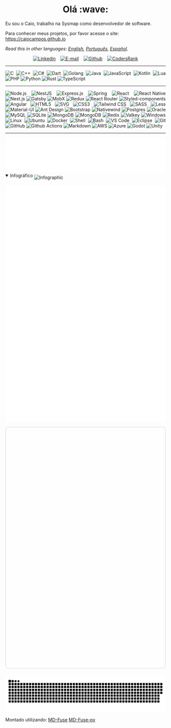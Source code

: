 <h1 align="center">Olá :wave:</h1>

Eu sou o Caio, trabalho na Sysmap como desenvolvedor de software.

Para conhecer meus projetos, por favor acesse o site: https://caiocampos.github.io

*Read this in other languages: [English](README.en.md), [Português](README.pt.md), [Español](README.es.md).*


<div align="center">
  <span>
    <a title="Linkedin" href="https://www.linkedin.com/in/caio-o-campos">
      <img src="https://cdn.iconscout.com/icon/free/png-32/linkedin-208-916919.png" alt="Linkedin"/><!--
 --></a>
  </span>
  &ensp;
  <span>
    <a title="E-mail" href="mailto:d43ehh9ml@relay.firefox.com">
      <img src="https://cdn.iconscout.com/icon/free/png-32/mail-1299-1100772.png" alt="E-mail"/><!--
 --></a>
  </span>
  &ensp;
  <span>
    <a title="Github" href="https://github.com/caiocampos">
      <img src="https://cdn.iconscout.com/icon/free/png-32/github-108-438008.png" alt="Github"/><!--
 --></a>
  </span>
  &ensp;
  <span>
    <a title="CodersRank" href="https://profile.codersrank.io/user/caiocampos">
      <img src="https://profile.codersrank.io/static/favicon-32x32.png" alt="CodersRank"/><!--
 --></a>
  </span>
</div>

---

<div align="justify">
  <img title="C" alt="C" src="https://img.shields.io/badge/C-EEE?style=for-the-badge&logo=c&logoColor=00599C" />
  <img title="C++" alt="C++" src="https://img.shields.io/badge/C++-00599C?style=for-the-badge&logo=c%2B%2B&logoColor=white" />
  <img title="C#" alt="C#" src="https://img.shields.io/badge/C%23-239120?style=for-the-badge&logo=dotnet&logoColor=white" />
  <img title="Dart" alt="Dart" src="https://img.shields.io/badge/Dart-0175C2?style=for-the-badge&logo=dart&logoColor=white" />
  <img title="Golang" alt="Golang" src="https://img.shields.io/badge/GOLANG-007D9C?style=for-the-badge&logo=go&logoColor=white" />
  <img title="Java" alt="Java" src="https://img.shields.io/badge/JAVA-007396?style=for-the-badge&logo=openjdk&logoColor=white" />
  <img title="JavaScript" alt="JavaScript" src="https://img.shields.io/badge/JavaScript-323330?style=for-the-badge&logo=javascript&logoColor=F7DF1E" />
  <img title="Kotlin" alt="Kotlin" src="https://img.shields.io/badge/kotlin-7F52FF?style=for-the-badge&logo=kotlin&logoColor=white" />
  <img title="Lua" alt="Lua" src="https://img.shields.io/badge/Lua-2C2D72?style=for-the-badge&logo=lua&logoColor=white" />
  <img title="PHP" alt="PHP" src="https://img.shields.io/badge/PHP-777BB4?style=for-the-badge&logo=php&logoColor=white" />
  <img title="Python" alt="Python" src="https://img.shields.io/badge/PYTHON-1E415E?style=for-the-badge&logo=python&logoColor=FFE56B" />
  <img title="Rust" alt="Rust" src="https://img.shields.io/badge/Rust-000?style=for-the-badge&logo=rust&logoColor=white" />
  <img title="TypeScript" alt="TypeScript" src="https://img.shields.io/badge/TypeScript-007ACC?style=for-the-badge&logo=typescript&logoColor=white" />
</div>

---

<div align="justify">
  <img title="Node.js" alt="Node.js" src="https://img.shields.io/badge/NODE.JS-393?style=for-the-badge&logo=node.js&logoColor=white" />
  <img title="NestJS" alt="NestJS" src="https://img.shields.io/badge/NestJS-000?style=for-the-badge&logo=nestjs&logoColor=E0234E" />
  <img title="Express.js" alt="Express.js" src="https://img.shields.io/badge/Express.js-EEE?style=for-the-badge&logo=express&logoColor=black" />
  <img title="Spring" alt="Spring" src="https://img.shields.io/badge/Spring-6DB33F?style=for-the-badge&logo=spring&logoColor=white" />
  <img title="React" alt="React" src="https://img.shields.io/badge/React-61DAFB?style=for-the-badge&logo=react&logoColor=black" />
  <img title="React Native" alt="React Native" src="https://img.shields.io/badge/React_Native-20232A?style=for-the-badge&logo=react&logoColor=61DAFB" />
  <img title="Next.js" alt="Next.js" src="https://img.shields.io/badge/Next.js-000?logo=nextdotjs&logoColor=white&style=for-the-badge" />
  <img title="Gatsby" alt="Gatsby" src="https://img.shields.io/badge/Gatsby-663399?style=for-the-badge&logo=gatsby&logoColor=white" />
  <img title="MobX" alt="MobX" src="https://img.shields.io/badge/MobX-EEE?style=for-the-badge&logo=mobx&logoColor=E25F18" />
  <img title="Redux" alt="Redux" src="https://img.shields.io/badge/Redux-593D88?style=for-the-badge&logo=redux&logoColor=white" />
  <img title="React Router" alt="React Router" src="https://img.shields.io/badge/React_Router-CA4245?style=for-the-badge&logo=react-router&logoColor=white" />
  <img title="Styled-components" alt="Styled-components" src="https://img.shields.io/badge/styled--components-323232?style=for-the-badge&logo=styled-components&logoColor=DB78C7" />
  <img title="Angular" alt="Angular" src="https://img.shields.io/badge/Angular-DD0031?style=for-the-badge&logo=angular&logoColor=white" />
  <img title="HTML5" alt="HTML5" src="https://img.shields.io/badge/HTML5-E34F26?style=for-the-badge&logo=html5&logoColor=white" />
  <img title="SVG" alt="SVG" src="https://img.shields.io/badge/SVG-FFB13B?style=for-the-badge&logo=svg&logoColor=black" />
  <img title="CSS3" alt="CSS3" src="https://img.shields.io/badge/CSS3-1572B6?style=for-the-badge&logo=css3&logoColor=white" />
  <img title="Tailwind CSS" alt="Tailwind CSS" src="https://img.shields.io/badge/Tailwind_CSS-38B2AC?style=for-the-badge&logo=tailwind-css&logoColor=white" />
  <img title="SASS" alt="SASS" src="https://img.shields.io/badge/SASS-CC6699?style=for-the-badge&logo=sass&logoColor=white" />
  <img title="Less" alt="Less" src="https://img.shields.io/badge/Less-1D365D?style=for-the-badge&logo=less&logoColor=white" />
  <img title="Material-UI" alt="Material-UI" src="https://img.shields.io/badge/Material--UI-212121?style=for-the-badge&logo=mui&logoColor=00B0FF" />
  <img title="Ant Design" alt="Ant Design" src="https://img.shields.io/badge/Ant_Design-EEE?style=for-the-badge&logo=ant-design&logoColor=0170FE" />
  <img title="Bootstrap" alt="Bootstrap" src="https://img.shields.io/badge/Bootstrap-563D7C?style=for-the-badge&logo=bootstrap&logoColor=white" />
  <img title="Nativewind" alt="Nativewind" src="https://img.shields.io/badge/Nativewind-38B2AC?style=for-the-badge&logo=tailwind-css&logoColor=white" />
  <img title="Postgres" alt="Postgres" src="https://img.shields.io/badge/POSTGRES-316192?style=for-the-badge&logo=postgresql&logoColor=white" />
  <img title="Oracle" alt="Oracle" src="https://img.shields.io/badge/Oracle-F80000?style=for-the-badge&logo=oracle&logoColor=white" />
  <img title="MySQL" alt="MySQL" src="https://img.shields.io/badge/MySQL-4479A1?style=for-the-badge&logo=mysql&logoColor=white" />
  <img title="SQLite" alt="SQLite" src="https://img.shields.io/badge/SQLite-003B57?style=for-the-badge&logo=sqlite&logoColor=white" />
  <img title="MongoDB" alt="MongoDB" src="https://img.shields.io/badge/MongoDB-4EA94B?style=for-the-badge&logo=mongodb&logoColor=white" />
  <img title="DynamoDB" alt="MongoDB" src="https://img.shields.io/badge/DynamoDB-4053D6?style=for-the-badge&logo=amazondynamodb&logoColor=white" />
  <img title="Redis" alt="Redis" src="https://img.shields.io/badge/Redis-DD0031?style=for-the-badge&logo=redis&logoColor=white" />
  <img title="Valkey" alt="Valkey" src="https://custom-icon-badges.demolab.com/badge/Valkey-123678?style=for-the-badge&logo=valkey&logoColor=white" />
  <img title="Windows" alt="Windows" src="https://custom-icon-badges.demolab.com/badge/Windows-0078D6?style=for-the-badge&logo=windows10&logoColor=white" />
  <img title="Linux" alt="Linux" src="https://img.shields.io/badge/LINUX-FCC624?style=for-the-badge&logo=linux&logoColor=black" />
  <img title="Ubuntu" alt="Ubuntu" src="https://img.shields.io/badge/Ubuntu-333?style=for-the-badge&logo=ubuntu&logoColor=E95420" />
  <img title="Docker" alt="Docker" src="https://img.shields.io/badge/Docker-2496ED?style=for-the-badge&logo=docker&logoColor=white" />
  <img title="Shell" alt="Shell" src="https://img.shields.io/badge/Shell-000?style=for-the-badge&logo=gnu-bash&logoColor=white" />
  <img title="Bash" alt="Bash" src="https://img.shields.io/badge/Bash-4EAA25?style=for-the-badge&logo=gnubash&logoColor=white" />
  <img title="VS Code" alt="VS Code" src="https://custom-icon-badges.demolab.com/badge/VS_Code-0078d7?style=for-the-badge&logo=vsc&logoColor=white" />
  <img title="Eclipse" alt="Eclipse" src="https://img.shields.io/badge/Eclipse-2C2255?style=for-the-badge&logo=eclipse&logoColor=white" />
  <img title="Git" alt="Git" src="https://img.shields.io/badge/GIT-EEE?style=for-the-badge&logo=git&logoColor=F05033" />
  <img title="GitHub" alt="GitHub" src="https://img.shields.io/badge/GITHUB-9CDAF0?style=for-the-badge&logo=github&logoColor=black" />
  <img title="Github Actions" alt="Github Actions" src="https://img.shields.io/badge/GH_ACTIONS-333?style=for-the-badge&logo=github-actions&logoColor=2088FF" />
  <img title="Markdown" alt="Markdown" src="https://img.shields.io/badge/Markdown-2F9FE5?style=for-the-badge&logo=markdown&logoColor=white" />
  <img title="AWS" alt="AWS" src="https://img.shields.io/badge/AWS-232F3E?style=for-the-badge&logo=amazonwebservices&logoColor=EC912D" />
  <img title="Azure" alt="Azure" src="https://custom-icon-badges.demolab.com/badge/Azure-0089D6?style=for-the-badge&logo=msazure&logoColor=white" />
  <img title="Godot" alt="Godot" src="https://img.shields.io/badge/Godot-333639?style=for-the-badge&logo=godot-engine&logoColor=478CBF" />
  <img title="Unity" alt="Unity" src="https://img.shields.io/badge/Unity-EEE?style=for-the-badge&logo=unity&logoColor=black" />
  <!-- 
  <img title="Flutter" alt="Flutter" src="https://img.shields.io/badge/Flutter-EEE?style=for-the-badge&logo=flutter&logoColor=02569B" />
  -->
</div>

---

<div align="center">
  <img src="https://github.com/caiocampos/readme-base/blob/master/images/animated.svg" />
</div>


<details open>
  <summary>
    Infográfico
    <img align="middle" title="Infográfico" src="https://cdn.iconscout.com/icon/premium/png-32-thumb/infographic-management-732672.png" alt="Infographic"/>
  </summary>

  <div align="center">
    <span>
      &ensp;
      <a title="Metrics" href="https://github.com/marketplace/actions/metrics-embed">
        <img align="top" title="Metrics" src="https://raw.githubusercontent.com/caiocampos/CaioCampos/metrics/github-metrics.svg" alt="Metrics"/><!--
   --></a>
      &ensp;
    </span>
    <span>
      &ensp;
      <a title="Top Languages" href="https://github.com/anuraghazra/github-readme-stats">
        <picture>
          <source media="(prefers-color-scheme: dark)" srcset="https://raw.githubusercontent.com/caiocampos/CaioCampos/master/top-languages-dark.svg">
          <img src="https://raw.githubusercontent.com/caiocampos/CaioCampos/master/top-languages.svg" alt="Top Languages">
        </picture><!--
   --></a>
      &ensp;
    </span>
  </div>

</details>

<div align="center">
  <a title="Snake Animation" href="https://github.com/marketplace/actions/generate-snake-game-from-github-contribution-grid">
    <picture>
      <source media="(prefers-color-scheme: dark)" srcset="https://github.com/caiocampos/CaioCampos/blob/snake/github-snake-dark.svg">
      <img src="https://github.com/caiocampos/CaioCampos/blob/snake/github-snake.svg">
    </picture>
  </a>
</div>

Montado utilizando:
[MD-Fuse](https://github.com/caiocampos/md-fuse)
[MD-Fuse-py](https://github.com/caiocampos/md-fuse-py)

[comment]: # (version: 20250910082837)
